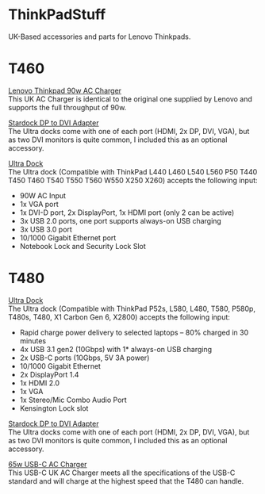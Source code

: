 # ThinkPadStuff
UK-Based accessories and parts for Lenovo Thinkpads.



# T460

[Lenovo Thinkpad 90w AC Charger](https://amzn.to/2x0QFiX)  
This UK AC Charger is identical to the original one supplied by Lenovo and supports the full throughput of 90w.

[Stardock DP to DVI Adapter](https://amzn.to/2QnLbXg)  
The Ultra docks come with one of each port (HDMI, 2x DP, DVI, VGA), but as two DVI monitors is quite common, I included this as an optional accessory.

[Ultra Dock](https://amzn.to/2Qmoxik)  
The Ultra dock (Compatible with ThinkPad L440 L460 L540 L560 P50 T440 T450 T460 T540 T550 T560 W550 X250 X260) accepts the following input:
- 90W AC Input
- 1x VGA port
- 1x DVI-D port, 2x DisplayPort, 1x HDMI port (only 2 can be active)
- 3x USB 2.0 ports, one port supports always-on USB charging
- 3x USB 3.0 port
- 10/1000 Gigabit Ethernet port
- Notebook Lock and Security Lock Slot

# T480

[Ultra Dock](https://amzn.to/2N7TFnJ)  
The Ultra dock (Compatible with ThinkPad P52s, L580, L480, T580, P580p, T480s, T480, X1 Carbon Gen 6, X2800) accepts the following input:
- Rapid charge power delivery to selected laptops – 80% charged in 30 minutes
- 4x USB 3.1 gen2 (10Gbps) with 1* always-on USB charging
- 2x USB-C ports (10Gbps, 5V 3A power)
- 10/1000 Gigabit Ethernet
- 2x DisplayPort 1.4
- 1x HDMI 2.0
- 1x VGA
- 1x Stereo/Mic Combo Audio Port
- Kensington Lock slot


[Stardock DP to DVI Adapter](https://amzn.to/2QnLbXg)  
The Ultra docks come with one of each port (HDMI, 2x DP, DVI, VGA), but as two DVI monitors is quite common, I included this as an optional accessory.


[65w USB-C AC Charger](https://amzn.to/2NCIFhx)  
This USB-C UK AC Charger meets all the specifications of the USB-C standard and will charge at the highest speed that the T480 can handle.
